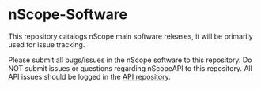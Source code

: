 # nScope-Software

This repository catalogs nScope main software releases, it will be primarily used for issue tracking.

Please submit all bugs/issues in the nScope software to this repository. Do NOT submit issues or questions regarding nScopeAPI to this repository. All API issues should be logged in the [API repository](https://github.com/nLabs-nScope/nScopeAPI).
